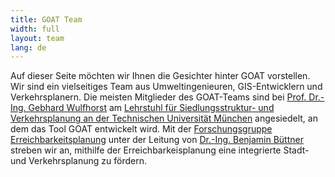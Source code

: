 ```yaml
---
title: GOAT Team
width: full
layout: team
lang: de
---
```


Auf dieser Seite möchten wir Ihnen die Gesichter hinter GOAT vorstellen. Wir sind ein vielseitiges Team aus Umweltingenieuren, GIS-Entwicklern und Verkehrsplanern. Die meisten Mitglieder des GOAT-Teams sind bei [Prof. Dr.-Ing. Gebhard Wulfhorst](https://www.bgu.tum.de/en/sv/team/prof-dr-ing-gebhard-wulfhorst/) am [Lehrstuhl für Siedlungsstruktur- und Verkehrsplanung an der Technischen Universität München](https://www.bgu.tum.de/en/sv/homepage/) angesiedelt, an dem das Tool GOAT entwickelt wird. Mit der [Forschungsgruppe Erreichbarkeitsplanung](https://www.bgu.tum.de/sv/research-group-accessibility-planning/) unter der Leitung von [Dr.-Ing. Benjamin Büttner](https://www.bgu.tum.de/en/sv/team/dr-ing-benjamin-buettner/) streben wir an, mithilfe der Erreichbarkeisplanung eine integrierte Stadt- und Verkehrsplanung zu fördern. 